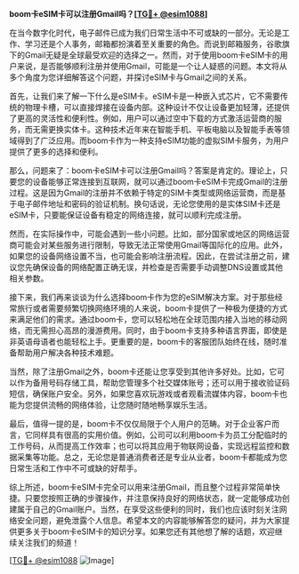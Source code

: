 **boom卡eSIM卡可以注册Gmail吗？[[TG💪+ @esim1088](https://t.me/s/esim1088)]**

在当今数字化时代，电子邮件已成为我们日常生活中不可或缺的一部分。无论是工作、学习还是个人事务，邮箱都扮演着至关重要的角色。而说到邮箱服务，谷歌旗下的Gmail无疑是全球最受欢迎的选择之一。然而，对于使用boom卡eSIM卡的用户来说，是否能够顺利注册并使用Gmail，可能是一个让人疑惑的问题。本文将从多个角度为您详细解答这个问题，并探讨eSIM卡与Gmail之间的关系。

首先，让我们来了解一下什么是eSIM卡。eSIM卡是一种嵌入式芯片，它不需要传统的物理卡槽，可以直接焊接在设备内部。这种设计不仅让设备更加轻薄，还提供了更高的灵活性和便利性。例如，用户可以通过空中下载的方式激活运营商的服务，而无需更换实体卡。这种技术近年来在智能手机、平板电脑以及智能手表等领域得到了广泛应用。而boom卡作为一种支持eSIM功能的虚拟SIM卡服务，为用户提供了更多的选择和便利。

那么，问题来了：boom卡eSIM卡可以注册Gmail吗？答案是肯定的。理论上，只要您的设备能够正常连接到互联网，就可以通过boom卡eSIM卡完成Gmail的注册过程。这是因为Gmail的注册并不依赖于特定的SIM卡类型或网络运营商，而是基于电子邮件地址和密码的验证机制。换句话说，无论您使用的是实体SIM卡还是eSIM卡，只要能保证设备有稳定的网络连接，就可以顺利完成注册。

然而，在实际操作中，可能会遇到一些小问题。比如，部分国家或地区的网络运营商可能会对某些服务进行限制，导致无法正常使用Gmail等国际化的应用。此外，如果您的设备网络设置不当，也可能会影响注册流程。因此，在尝试注册之前，建议您先确保设备的网络配置正确无误，并检查是否需要手动调整DNS设置或其他相关参数。

接下来，我们再来谈谈为什么选择boom卡作为您的eSIM解决方案。对于那些经常旅行或者需要频繁切换网络环境的人来说，boom卡提供了一种极为便捷的方式来满足他们的需求。通过boom卡，您可以轻松地在全球范围内接入当地的移动网络，而无需担心高昂的漫游费用。同时，由于boom卡支持多种语言界面，即使是非英语母语者也能轻松上手。更重要的是，boom卡的客服团队始终在线，随时准备帮助用户解决各种技术难题。

当然，除了注册Gmail之外，boom卡还能让您享受到其他许多好处。比如，它可以作为备用号码存储工具，帮助您管理多个社交媒体账号；还可以用于接收验证码短信，确保账户安全。另外，如果您喜欢玩游戏或者观看流媒体内容，boom卡也能为您提供流畅的网络体验，让您随时随地畅享娱乐生活。

最后，值得一提的是，boom卡不仅仅局限于个人用户的范畴。对于企业客户而言，它同样具有很高的实用价值。例如，公司可以利用boom卡为员工分配临时的工作号码，从而提高工作效率；也可以将其应用于物联网设备，实现远程监控和数据采集等功能。总之，无论您是普通消费者还是专业从业者，boom卡都能成为您日常生活和工作中不可或缺的好帮手。

综上所述，boom卡eSIM卡完全可以用来注册Gmail，而且整个过程非常简单快捷。只要您按照正确的步骤操作，并注意保持良好的网络状态，就一定能够成功创建属于自己的Gmail账户。当然，在享受这些便利的同时，我们也应该时刻关注网络安全问题，避免泄露个人信息。希望本文的内容能够解答您的疑问，并为大家提供更多关于boom卡eSIM卡的知识分享。如果您还有其他想了解的话题，欢迎继续关注我们的频道！

[[TG💪+ @esim1088](https://t.me/s/esim1088) ![Image](https://i.postimg.cc/4NQfJmqS/Snipaste-2025-05-13-00-14-12.png)]